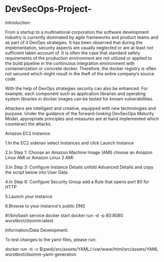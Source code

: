 # DevSecOps-Project-

Introduction:

From a startup to a multinational corporation the software development industry is currently dominated by agile frameworks and product teams and as part of it DevOps strategies. It has been observed that during the implementation, security aspects are usually neglected or are at least not sufficient taken account of. It is often the case that standard safety requirements of the production environment are not utilized or applied to the build pipeline in the continuous integration environment with containerization or concrete docker. Therefore, the docker registry is often not secured which might result in the theft of the entire company’s source code.

With the help of DevOps strategies security can also be enhanced. For example, each component such as application libraries and operating system libraries in docker images can be tested for known vulnerabilities.

Attackers are intelligent and creative, equipped with new technologies and purpose. Under the guidance of the forward-looking DevSecOps Maturity Model, appropriate principles and measures are at hand implemented which counteract the attacks.

Amazon EC2 Instance:

1.In the EC2 sidenav select Instances and click Launch Instance

2.In Step 1: Choose an Amazon Machine Image (AMI) choose an Amazon Linux AMI or Amazon Linux 2 AMI

3.In Step 3: Configure Instance Details unfold Advanced Details and copy the script below into User Data

4.In Step 6: Configure Security Group add a Rule that opens port 80 for HTTP

5.Launch your instance

6.Browse to your instance's public DNS

#!/bin/bash
service docker start
docker run -d -p 80:8080 wurstbrot/dsomm:latest

Information/Data Development:

To test changes to the yaml-files, please run:

docker run -ti -v $(pwd)/src/assets/YAML/:/var/www/html/src/assets/YAML wurstbrot/dsomm-yaml-generation
